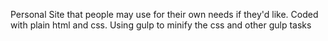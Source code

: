Personal Site that people may use for their own needs if they'd like. Coded with plain html and css.
Using gulp to minify the css and other gulp tasks